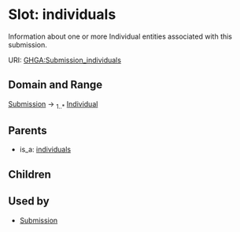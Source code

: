 
# Slot: individuals


Information about one or more Individual entities associated with this submission.

URI: [GHGA:Submission_individuals](https://w3id.org/GHGA/Submission_individuals)


## Domain and Range

[Submission](Submission.md) &#8594;  <sub>1..\*</sub> [Individual](Individual.md)

## Parents

 *  is_a: [individuals](individuals.md)

## Children


## Used by

 * [Submission](Submission.md)
